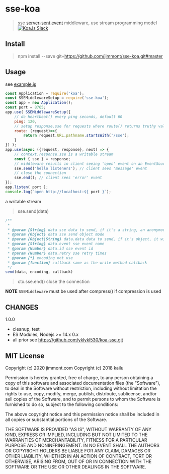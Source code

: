 sse-koa
===
> sse <a href="https://developer.mozilla.org/docs/Web/API/Server-sent_events/Using_server-sent_events">server-sent event</a> middleware, use stream programming model
<a href="https://communityinviter.com/apps/koa-js/koajs" rel="KoaJs Slack Community">![KoaJs Slack](https://img.shields.io/badge/Koa.Js-Slack%20Channel-Slack.svg?longCache=true&style=for-the-badge)</a>

Install
---
> npm install --save git+https://github.com/jimmont/sse-koa.git#master

Usage
---
see [example.js](example.js)
```js
const Application = require('koa');
const SSEMiddlewareSetup = require('sse-koa');
const app = new Application();
const port = 8765;
app.use( SSEMiddlewareSetup({
	// do heartbeat() every ping seconds, default 60
	ping: 120,
	// setup response.sse for requests where route() returns truthy value, default all requests
	route: (request)=>{
		return request.URL.pathname.startsWith('/sse');
	}
}) );
app.use(async ({request, response}, next) => {
	// context.response.sse is a writable stream
	const { sse } = response;
	// middleware results in client seeing 'open' event on an EventSource
	sse.send('hello listeners'); // client sees 'message' event
	// close the connection
	sse.end(); // client sees 'error' event
});
app.listen( port );
console.log(`open http://localhost:${ port }`);
```
a writable stream 
> sse.send(data)
```js
/**
 * 
 * @param {String} data sse data to send, if it's a string, an anonymous event will be sent.
 * @param {Object} data sse send object mode
 * @param {Object|String} data.data data to send, if it's object, it will be converted to json
 * @param {String} data.event sse event name
 * @param {Number} data.id sse event id
 * @param {Number} data.retry sse retry times
 * @param {*} encoding not use
 * @param {function} callback same as the write method callback
 */
send(data, encoding, callback)
```
>ctx.sse.end()
close the connection

**NOTE** `SSEMiddleware` must be used after compress() if compression is used

CHANGES
------
1.0.0
* cleanup, test
* ES Modules, Nodejs >= 14.x
0.x
* all prior see https://github.com/yklykl530/koa-sse.git

MIT License
------

Copyright (c) 2020 jimmont.com
Copyright (c) 2018 kailu

Permission is hereby granted, free of charge, to any person obtaining a copy
of this software and associated documentation files (the "Software"), to deal
in the Software without restriction, including without limitation the rights
to use, copy, modify, merge, publish, distribute, sublicense, and/or sell
copies of the Software, and to permit persons to whom the Software is
furnished to do so, subject to the following conditions:

The above copyright notice and this permission notice shall be included in all
copies or substantial portions of the Software.

THE SOFTWARE IS PROVIDED "AS IS", WITHOUT WARRANTY OF ANY KIND, EXPRESS OR
IMPLIED, INCLUDING BUT NOT LIMITED TO THE WARRANTIES OF MERCHANTABILITY,
FITNESS FOR A PARTICULAR PURPOSE AND NONINFRINGEMENT. IN NO EVENT SHALL THE
AUTHORS OR COPYRIGHT HOLDERS BE LIABLE FOR ANY CLAIM, DAMAGES OR OTHER
LIABILITY, WHETHER IN AN ACTION OF CONTRACT, TORT OR OTHERWISE, ARISING FROM,
OUT OF OR IN CONNECTION WITH THE SOFTWARE OR THE USE OR OTHER DEALINGS IN THE
SOFTWARE.
